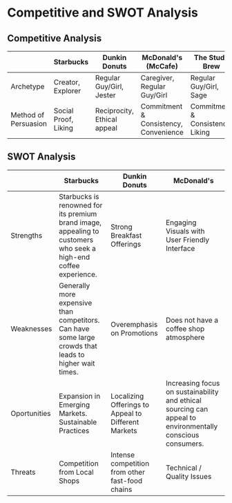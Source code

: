 # Competitive and SWOT Analysis

## Competitive Analysis

|                      | Starbucks            | Dunkin Donuts               | McDonald's (McCafe)                   | The Study Brew                   |
| -------------------- | -------------------- | --------------------------- | ------------------------------------- | -------------------------------- |
| Archetype            | Creator, Explorer    | Regular Guy/Girl, Jester    | Caregiver, Regular Guy/Girl           | Regular Guy/Girl, Sage           |
| Method of Persuasion | Social Proof, Liking | Reciprocity, Ethical appeal | Commitment & Consistency, Convenience | Commitment & Consistency, Liking |

## SWOT Analysis

|              | Starbucks                                                                                                        | Dunkin Donuts                                       | McDonald's                                                                                                 |
| ------------ | ---------------------------------------------------------------------------------------------------------------- | --------------------------------------------------- | ---------------------------------------------------------------------------------------------------------- |
| Strengths    | Starbucks is renowned for its premium brand image, appealing to customers who seek a high-end coffee experience. | Strong Breakfast Offerings                          | Engaging Visuals with User Friendly Interface                                                              |
| Weaknesses   | Generally more expensive than competitors. Can have some large crowds that leads to higher wait times.           | Overemphasis on Promotions                          | Does not have a coffee shop atmosphere                                                                     |
| Oportunities | Expansion in Emerging Markets. Sustainable Practices                                                             | Localizing Offerings to Appeal to Different Markets | Increasing focus on sustainability and ethical sourcing can appeal to environmentally conscious consumers. |
| Threats      | Competition from Local Shops                                                                                     | Intense competition from other fast-food chains     | Technical / Quality Issues                                                                                 |
